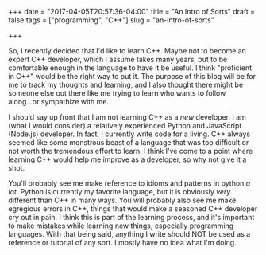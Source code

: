 +++
date = "2017-04-05T20:57:36-04:00"
title = "An Intro of Sorts"
draft = false
tags = ["programming", "C++"]
slug = "an-intro-of-sorts"

+++

So, I recently decided that I'd like to learn C++. Maybe not to become an expert C++ developer, which I assume takes many years, but to be comfortable enough
in the language to have it be useful. I think "proficient in C++" would be the right way to put it. The purpose of this blog will be for me to track my thoughts
and learning, and I also thought there might be someone else out there like me trying to learn who wants to follow along...or sympathize with me.

I should say up front that I am not learning C++ as a _new_ developer. I am (what I would consider) a relatively experienced Python and JavaScript (Node.js) developer. 
In fact, I currently write code for a living. C++ always seemed like some monstrous beast of a language that was too difficult or not worth the tremendous effort to learn. I think I've
come to a point where learning C++ would help me improve as a developer, so why not give it a shot. 

You'll probably see me make reference to idioms and patterns in python _a lot_. Python is currently my favorite language, but it is obviously _very_ different than C++ in many ways. You will
probably also see me make egregious errors in C++, things that would make a seasoned C++ developer cry out in pain. I think this is part of the learning process, and it's important to make mistakes while
learning new things, especially programming languages. With that being said, anything I write should NOT be used as a reference or tutorial of any sort. I mostly have no idea what I'm doing.

